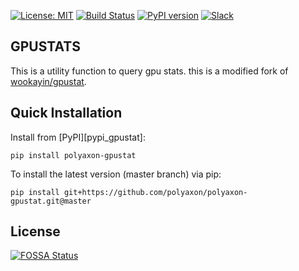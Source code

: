 [![License: MIT](https://img.shields.io/badge/License-MIT-green.svg)](LICENSE)
[![Build Status](https://travis-ci.org/polyaxon/polyaxon-gpustat.svg?branch=master)](https://travis-ci.org/polyaxon/polyaxon-gpustat)
[![PyPI version](https://badge.fury.io/py/polyaxon-gpustat.svg)](https://badge.fury.io/py/polyaxon-gpustat)
[![Slack](https://img.shields.io/badge/chat-on%20slack-aadada.svg?logo=slack&longCache=true)](https://join.slack.com/t/polyaxon/shared_invite/enQtMzQ0ODc2MDg1ODc0LWY2ZTdkMTNmZjBlZmRmNjQxYmYwMTBiMDZiMWJhODI2ZTk0MDU4Mjg5YzA5M2NhYzc5ZjhiMjczMDllYmQ2MDg)

GPUSTATS
--------

This is a utility function to query gpu stats. this is a modified fork of [wookayin/gpustat](https://github.com/wookayin/gpustat).

Quick Installation
------------------

Install from [PyPI][pypi_gpustat]:

```
pip install polyaxon-gpustat
```

To install the latest version (master branch) via pip:

```
pip install git+https://github.com/polyaxon/polyaxon-gpustat.git@master
```

License
-------

[![FOSSA Status](https://app.fossa.io/api/projects/git%2Bgithub.com%2Fpolyaxon%2Fpolyaxon-gpustat.svg?type=large)](https://app.fossa.io/projects/git%2Bgithub.com%2Fpolyaxon%2Fpolyaxon-gpustat?ref=badge_large)
